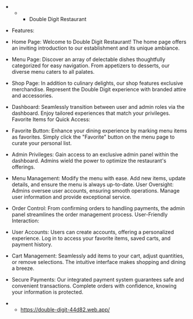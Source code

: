 * * * Double Digit Restaurant 
* Features:

* Home Page: Welcome to Double Digit Restaurant! The home page offers an inviting introduction to our establishment and its unique ambiance.
* Menu Page: Discover an array of delectable dishes thoughtfully categorized for easy navigation. From appetizers to desserts, our diverse menu caters to all palates.
* Shop Page: In addition to culinary delights, our shop features exclusive merchandise. Represent the Double Digit experience with branded attire and accessories.
* Dashboard: Seamlessly transition between user and admin roles via the dashboard. Enjoy tailored experiences that match your privileges.
Favorite Items for Quick Access:

* Favorite Button: Enhance your dining experience by marking menu items as favorites. Simply click the "Favorite" button on the menu page to curate your personal list.

* Admin Privileges: Gain access to an exclusive admin panel within the dashboard. Admins wield the power to optimize the restaurant's offerings.
* Menu Management: Modify the menu with ease. Add new items, update details, and ensure the menu is always up-to-date.
User Oversight: Admins oversee user accounts, ensuring smooth operations. Manage user information and provide exceptional service.
* Order Control: From confirming orders to handling payments, the admin panel streamlines the order management process.
User-Friendly Interaction:

* User Accounts: Users can create accounts, offering a personalized experience. Log in to access your favorite items, saved carts, and payment history.
* Cart Management: Seamlessly add items to your cart, adjust quantities, or remove selections. The intuitive interface makes shopping and dining a breeze.
* Secure Payments: Our integrated payment system guarantees safe and convenient transactions. Complete orders with confidence, knowing your information is protected.

* * https://double-digit-44d82.web.app/